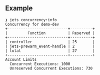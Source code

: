 ## Example

    ❯ jets concurrency:info
    Concurrency for demo-dev
    +---------------------------+----------+
    |         Function          | Reserved |
    +---------------------------+----------+
    | controller                | 25       |
    | jets-prewarm_event-handle | 2        |
    | total                     | 27       |
    +---------------------------+----------+
    Account Limits
      Concurrent Executions: 1000
      Unreserved Concurrent Executions: 730
